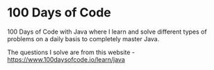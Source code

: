 # 100 Days of Code
100 Days of Code with Java where I learn and solve different types of problems on a daily basis to completely master Java.

The questions I solve are from this website - https://www.100daysofcode.io/learn/java
